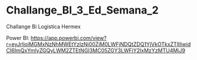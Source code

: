 # Challange_BI_3_Ed_Semana_2
Challange Bi Logistica Hermex


Power BI: https://app.powerbi.com/view?r=eyJrIjoiMGMxNzNhMWEtYzIzNi00ZjM0LWFjNDQtZDQ1YjVkOTkxZTllIiwidCI6ImQxYmIyZGQyLWM2ZTEtNGI3MC05ZGY3LWFiY2IxMzYzMTU4MiJ9
